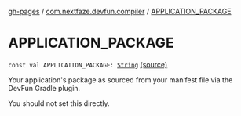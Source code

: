 [gh-pages](../index.md) / [com.nextfaze.devfun.compiler](index.md) / [APPLICATION_PACKAGE](./-a-p-p-l-i-c-a-t-i-o-n_-p-a-c-k-a-g-e.md)

# APPLICATION_PACKAGE

`const val APPLICATION_PACKAGE: `[`String`](https://kotlinlang.org/api/latest/jvm/stdlib/kotlin/-string/index.html) [(source)](https://github.com/NextFaze/dev-fun/tree/master/devfun-compiler/src/main/java/com/nextfaze/devfun/compiler/Compiler.kt#L163)

Your application's package as sourced from your manifest file via the DevFun Gradle plugin.

You should not set this directly.

